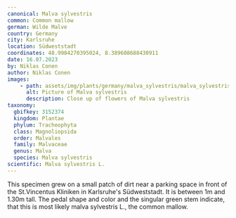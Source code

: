 ```yaml
---
canonical: Malva sylvestris
common: Common mallow
german: Wilde Malve
country: Germany
city: Karlsruhe
location: Südweststadt
coordinates: 48.9984270395024, 8.389608688430911
date: 16.07.2023
by: Niklas Conen
author: Niklas Conen
images:
    - path: assets/img/plants/germany/malva_sylvestris/malva_sylvestris_1.jpg
      alt: Picture of Malva sylvestris
      description: Close up of flowers of Malva sylvestris
taxonomy:
  gbifkey: 3152374
  kingdom: Plantae
  phylum: Tracheophyta
  class: Magnoliopsida
  order: Malvales
  family: Malvaceae
  genus: Malva
  species: Malva sylvestris
scientific: Malva sylvestris L.
---
```


This specimen grew on a small patch of dirt near a parking space in front of the St.Vincentus Kliniken in Karlsruhe's Südweststadt. It is between 1m and 1.30m tall. The pedal shape and color and the singular green stem indicate, that this is most likely malva sylvestris L., the common mallow.
